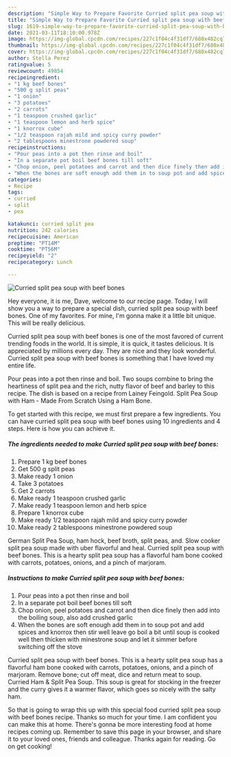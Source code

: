 ```yaml
---
description: "Simple Way to Prepare Favorite Curried split pea soup with beef bones"
title: "Simple Way to Prepare Favorite Curried split pea soup with beef bones"
slug: 1619-simple-way-to-prepare-favorite-curried-split-pea-soup-with-beef-bones
date: 2021-03-11T18:10:00.978Z
image: https://img-global.cpcdn.com/recipes/227c1f04c4f31df7/680x482cq70/curried-split-pea-soup-with-beef-bones-recipe-main-photo.jpg
thumbnail: https://img-global.cpcdn.com/recipes/227c1f04c4f31df7/680x482cq70/curried-split-pea-soup-with-beef-bones-recipe-main-photo.jpg
cover: https://img-global.cpcdn.com/recipes/227c1f04c4f31df7/680x482cq70/curried-split-pea-soup-with-beef-bones-recipe-main-photo.jpg
author: Stella Perez
ratingvalue: 5
reviewcount: 49854
recipeingredient:
- "1 kg beef bones"
- "500 g split peas"
- "1 onion"
- "3 potatoes"
- "2 carrots"
- "1 teaspoon crushed garlic"
- "1 teaspoon lemon and herb spice"
- "1 knorrox cube"
- "1/2 teaspoon rajah mild and spicy curry powder"
- "2 tablespoons minestrone powdered soup"
recipeinstructions:
- "Pour peas into a pot then rinse and boil"
- "In a separate pot boil beef bones till soft"
- "Chop onion, peel potatoes and carrot and then dice finely then add into the boiling soup, also add crushed garlic"
- "When the bones are soft enough add them in to soup pot and add spices and knorrox then stir well leave go boil a bit until soup is cooked well then thicken with minestrone soup and let it simmer before switching off the stove"
categories:
- Recipe
tags:
- curried
- split
- pea

katakunci: curried split pea 
nutrition: 242 calories
recipecuisine: American
preptime: "PT14M"
cooktime: "PT56M"
recipeyield: "2"
recipecategory: Lunch

---
```



![Curried split pea soup with beef bones](https://img-global.cpcdn.com/recipes/227c1f04c4f31df7/680x482cq70/curried-split-pea-soup-with-beef-bones-recipe-main-photo.jpg)

Hey everyone, it is me, Dave, welcome to our recipe page. Today, I will show you a way to prepare a special dish, curried split pea soup with beef bones. One of my favorites. For mine, I'm gonna make it a little bit unique. This will be really delicious.

Curried split pea soup with beef bones is one of the most favored of current trending foods in the world. It is simple, it is quick, it tastes delicious. It is appreciated by millions every day. They are nice and they look wonderful. Curried split pea soup with beef bones is something that I have loved my entire life.

Pour peas into a pot then rinse and boil. Two soups combine to bring the heartiness of split pea and the rich, nutty flavor of beef and barley to this recipe. The dish is based on a recipe from Lainey Feingold. Split Pea Soup with Ham - Made From Scratch Using a Ham Bone.


To get started with this recipe, we must first prepare a few ingredients. You can have curried split pea soup with beef bones using 10 ingredients and 4 steps. Here is how you can achieve it.

<!--inarticleads1-->

##### The ingredients needed to make Curried split pea soup with beef bones:

1. Prepare 1 kg beef bones
1. Get 500 g split peas
1. Make ready 1 onion
1. Take 3 potatoes
1. Get 2 carrots
1. Make ready 1 teaspoon crushed garlic
1. Make ready 1 teaspoon lemon and herb spice
1. Prepare 1 knorrox cube
1. Make ready 1/2 teaspoon rajah mild and spicy curry powder
1. Make ready 2 tablespoons minestrone powdered soup


German Split Pea Soup, ham hock, beef broth, split peas, and. Slow cooker split pea soup made with uber flavorful and heal. Curried split pea soup with beef bones. This is a hearty split pea soup has a flavorful ham bone cooked with carrots, potatoes, onions, and a pinch of marjoram. 

<!--inarticleads2-->

##### Instructions to make Curried split pea soup with beef bones:

1. Pour peas into a pot then rinse and boil
1. In a separate pot boil beef bones till soft
1. Chop onion, peel potatoes and carrot and then dice finely then add into the boiling soup, also add crushed garlic
1. When the bones are soft enough add them in to soup pot and add spices and knorrox then stir well leave go boil a bit until soup is cooked well then thicken with minestrone soup and let it simmer before switching off the stove


Curried split pea soup with beef bones. This is a hearty split pea soup has a flavorful ham bone cooked with carrots, potatoes, onions, and a pinch of marjoram. Remove bone; cut off meat, dice and return meat to soup. Curried Ham &amp; Split Pea Soup. This soup is great for stocking in the freezer and the curry gives it a warmer flavor, which goes so nicely with the salty ham. 

So that is going to wrap this up with this special food curried split pea soup with beef bones recipe. Thanks so much for your time. I am confident you can make this at home. There's gonna be more interesting food at home recipes coming up. Remember to save this page in your browser, and share it to your loved ones, friends and colleague. Thanks again for reading. Go on get cooking!
